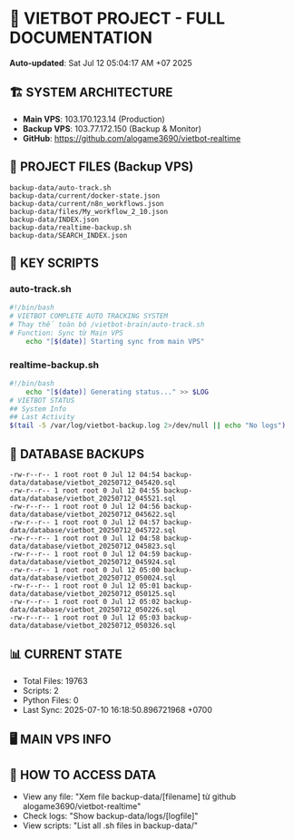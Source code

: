 # 🤖 VIETBOT PROJECT - FULL DOCUMENTATION
**Auto-updated**: Sat Jul 12 05:04:17 AM +07 2025

## 🏗️ SYSTEM ARCHITECTURE
- **Main VPS**: 103.170.123.14 (Production)
- **Backup VPS**: 103.77.172.150 (Backup & Monitor)
- **GitHub**: https://github.com/alogame3690/vietbot-realtime

## 📁 PROJECT FILES (Backup VPS)
```
backup-data/auto-track.sh
backup-data/current/docker-state.json
backup-data/current/n8n_workflows.json
backup-data/files/My_workflow_2_10.json
backup-data/INDEX.json
backup-data/realtime-backup.sh
backup-data/SEARCH_INDEX.json
```

## 🔧 KEY SCRIPTS
### auto-track.sh
```bash
#!/bin/bash
# VIETBOT COMPLETE AUTO TRACKING SYSTEM
# Thay thế toàn bộ /vietbot-brain/auto-track.sh
# Function: Sync từ Main VPS
    echo "[$(date)] Starting sync from main VPS"
```
### realtime-backup.sh
```bash
#!/bin/bash
    echo "[$(date)] Generating status..." >> $LOG
# VIETBOT STATUS
## System Info
## Last Activity
$(tail -5 /var/log/vietbot-backup.log 2>/dev/null || echo "No logs")
```

## 💾 DATABASE BACKUPS
```
-rw-r--r-- 1 root root 0 Jul 12 04:54 backup-data/database/vietbot_20250712_045420.sql
-rw-r--r-- 1 root root 0 Jul 12 04:55 backup-data/database/vietbot_20250712_045521.sql
-rw-r--r-- 1 root root 0 Jul 12 04:56 backup-data/database/vietbot_20250712_045622.sql
-rw-r--r-- 1 root root 0 Jul 12 04:57 backup-data/database/vietbot_20250712_045722.sql
-rw-r--r-- 1 root root 0 Jul 12 04:58 backup-data/database/vietbot_20250712_045823.sql
-rw-r--r-- 1 root root 0 Jul 12 04:59 backup-data/database/vietbot_20250712_045924.sql
-rw-r--r-- 1 root root 0 Jul 12 05:00 backup-data/database/vietbot_20250712_050024.sql
-rw-r--r-- 1 root root 0 Jul 12 05:01 backup-data/database/vietbot_20250712_050125.sql
-rw-r--r-- 1 root root 0 Jul 12 05:02 backup-data/database/vietbot_20250712_050226.sql
-rw-r--r-- 1 root root 0 Jul 12 05:03 backup-data/database/vietbot_20250712_050326.sql
```

## 📊 CURRENT STATE
- Total Files: 19763
- Scripts: 2
- Python Files: 0
- Last Sync: 2025-07-10 16:18:50.896721968 +0700

## 🖥️ MAIN VPS INFO


## 🚨 HOW TO ACCESS DATA
- View any file: "Xem file backup-data/[filename] từ github alogame3690/vietbot-realtime"
- Check logs: "Show backup-data/logs/[logfile]"
- View scripts: "List all .sh files in backup-data/"
